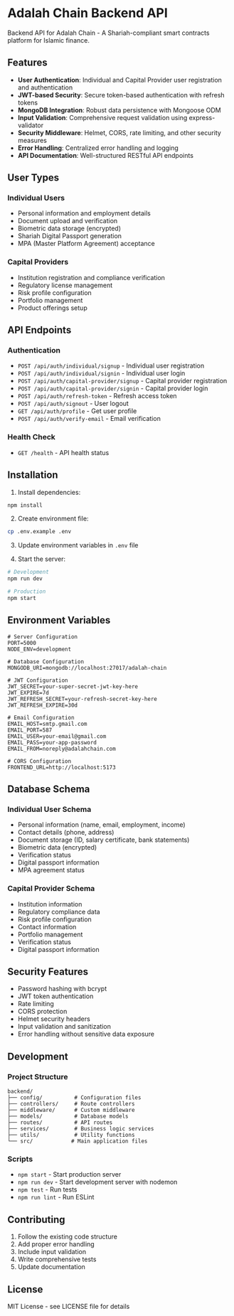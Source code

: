 # Adalah Chain Backend API

Backend API for Adalah Chain - A Shariah-compliant smart contracts platform for Islamic finance.

## Features

- **User Authentication**: Individual and Capital Provider user registration and authentication
- **JWT-based Security**: Secure token-based authentication with refresh tokens
- **MongoDB Integration**: Robust data persistence with Mongoose ODM
- **Input Validation**: Comprehensive request validation using express-validator
- **Security Middleware**: Helmet, CORS, rate limiting, and other security measures
- **Error Handling**: Centralized error handling and logging
- **API Documentation**: Well-structured RESTful API endpoints

## User Types

### Individual Users

- Personal information and employment details
- Document upload and verification
- Biometric data storage (encrypted)
- Shariah Digital Passport generation
- MPA (Master Platform Agreement) acceptance

### Capital Providers

- Institution registration and compliance verification
- Regulatory license management
- Risk profile configuration
- Portfolio management
- Product offerings setup

## API Endpoints

### Authentication

- `POST /api/auth/individual/signup` - Individual user registration
- `POST /api/auth/individual/signin` - Individual user login
- `POST /api/auth/capital-provider/signup` - Capital provider registration
- `POST /api/auth/capital-provider/signin` - Capital provider login
- `POST /api/auth/refresh-token` - Refresh access token
- `POST /api/auth/signout` - User logout
- `GET /api/auth/profile` - Get user profile
- `POST /api/auth/verify-email` - Email verification

### Health Check

- `GET /health` - API health status

## Installation

1. Install dependencies:

```bash
npm install
```

2. Create environment file:

```bash
cp .env.example .env
```

3. Update environment variables in `.env` file

4. Start the server:

```bash
# Development
npm run dev

# Production
npm start
```

## Environment Variables

```env
# Server Configuration
PORT=5000
NODE_ENV=development

# Database Configuration
MONGODB_URI=mongodb://localhost:27017/adalah-chain

# JWT Configuration
JWT_SECRET=your-super-secret-jwt-key-here
JWT_EXPIRE=7d
JWT_REFRESH_SECRET=your-refresh-secret-key-here
JWT_REFRESH_EXPIRE=30d

# Email Configuration
EMAIL_HOST=smtp.gmail.com
EMAIL_PORT=587
EMAIL_USER=your-email@gmail.com
EMAIL_PASS=your-app-password
EMAIL_FROM=noreply@adalahchain.com

# CORS Configuration
FRONTEND_URL=http://localhost:5173
```

## Database Schema

### Individual User Schema

- Personal information (name, email, employment, income)
- Contact details (phone, address)
- Document storage (ID, salary certificate, bank statements)
- Biometric data (encrypted)
- Verification status
- Digital passport information
- MPA agreement status

### Capital Provider Schema

- Institution information
- Regulatory compliance data
- Risk profile configuration
- Contact information
- Portfolio management
- Verification status
- Digital passport information

## Security Features

- Password hashing with bcrypt
- JWT token authentication
- Rate limiting
- CORS protection
- Helmet security headers
- Input validation and sanitization
- Error handling without sensitive data exposure

## Development

### Project Structure

```
backend/
├── config/          # Configuration files
├── controllers/     # Route controllers
├── middleware/      # Custom middleware
├── models/          # Database models
├── routes/          # API routes
├── services/        # Business logic services
├── utils/           # Utility functions
└── src/            # Main application files
```

### Scripts

- `npm start` - Start production server
- `npm run dev` - Start development server with nodemon
- `npm test` - Run tests
- `npm run lint` - Run ESLint

## Contributing

1. Follow the existing code structure
2. Add proper error handling
3. Include input validation
4. Write comprehensive tests
5. Update documentation

## License

MIT License - see LICENSE file for details
